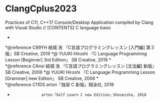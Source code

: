 # ClangCplus2023
Practices of C11, C++17 Console/Desktop Application compiled by Clang with Visual Studio // [CONTENTS] C language basic
 
*
*@reference C99YH  結城 浩 『C言語プログラミングレッスン [入門編] 第３版』SB Creative, 2019
*@                 YUUKI Hiroshi 『C Language Programming Lesson [Beginner] 3rd Edition』 SB Creative, 2019
*                  
*@reference CAnsi  結城 浩 『C言語プログラミングレッスン [文法編] 新版』  SB Creative, 2006
*@                 YUUKI Hiroshi 『C Language Programming Lesson [Grammer] new Edition』 SB Creative, 2006
*                  
*@reference C11DS  arton『独習 C 新版』翔泳社, 2018
*                  arton『Self Learn C new Edition』Shoueisha, 2018
                   
